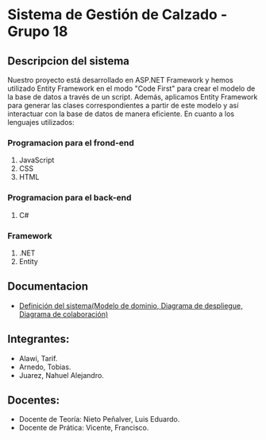 # Sistema de Gestión de Calzado - Grupo 18
## Descripcion del sistema
Nuestro proyecto está desarrollado en ASP.NET Framework y hemos utilizado Entity Framework en el modo "Code First" para crear el modelo de la base de datos a través de un script. Además, aplicamos Entity Framework para generar las clases correspondientes a partir de este modelo y así interactuar con la base de datos de manera eficiente.
En cuanto a los lenguajes utilizados:
### Programacion para el frond-end 
1. JavaScript
2. CSS
3. HTML

### Programacion para el back-end
1. C#

### Framework
1. .NET
2. Entity  

## Documentacion 
- [Definición del sistema(Modelo de dominio, Diagrama de despliegue, Diagrama de colaboración)](https://github.com/Nahuelk99/ProyectoFinal-IS/blob/master/Documentacion/IS2022_4K3_G18_TP1.pdf)

## Integrantes:
- Alawi, Tarif.
- Arnedo, Tobias.
- Juarez, Nahuel Alejandro.

## Docentes: 
- Docente de Teoría: Nieto Peñalver, Luis Eduardo. 
- Docente de Prática: Vicente, Francisco.
